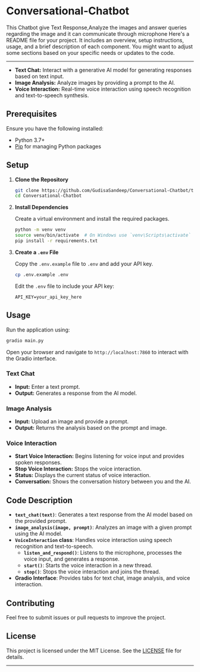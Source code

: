 # Conversational-Chatbot
This Chatbot give Text Response,Analyze the images and answer queries regarding the image and it can communicate through microphone
Here's a README file for your project. It includes an overview, setup instructions, usage, and a brief description of each component. You might want to adjust some sections based on your specific needs or updates to the code.

---



- **Text Chat:** Interact with a generative AI model for generating responses based on text input.
- **Image Analysis:** Analyze images by providing a prompt to the AI.
- **Voice Interaction:** Real-time voice interaction using speech recognition and text-to-speech synthesis.

## Prerequisites

Ensure you have the following installed:

- Python 3.7+
- [Pip](https://pip.pypa.io/en/stable/) for managing Python packages

## Setup

1. **Clone the Repository**

   ```bash
   git clone https://github.com/GudisaSandeep/Conversational-Chatbot/tree/main
   cd Conversational-Chatbot
   ```

2. **Install Dependencies**

   Create a virtual environment and install the required packages.

   ```bash
   python -m venv venv
   source venv/bin/activate  # On Windows use `venv\Scripts\activate`
   pip install -r requirements.txt
   ```

3. **Create a `.env` File**

   Copy the `.env.example` file to `.env` and add your API key.

   ```bash
   cp .env.example .env
   ```

   Edit the `.env` file to include your API key:

   ```env
   API_KEY=your_api_key_here
   ```

## Usage

Run the application using:

```bash
gradio main.py
```

Open your browser and navigate to `http://localhost:7860` to interact with the Gradio interface.

### Text Chat

- **Input:** Enter a text prompt.
- **Output:** Generates a response from the AI model.

### Image Analysis

- **Input:** Upload an image and provide a prompt.
- **Output:** Returns the analysis based on the prompt and image.

### Voice Interaction

- **Start Voice Interaction:** Begins listening for voice input and provides spoken responses.
- **Stop Voice Interaction:** Stops the voice interaction.
- **Status:** Displays the current status of voice interaction.
- **Conversation:** Shows the conversation history between you and the AI.

## Code Description

- **`text_chat(text)`**: Generates a text response from the AI model based on the provided prompt.
- **`image_analysis(image, prompt)`**: Analyzes an image with a given prompt using the AI model.
- **`VoiceInteraction` class**: Handles voice interaction using speech recognition and text-to-speech.
  - **`listen_and_respond()`**: Listens to the microphone, processes the voice input, and generates a response.
  - **`start()`**: Starts the voice interaction in a new thread.
  - **`stop()`**: Stops the voice interaction and joins the thread.
- **Gradio Interface**: Provides tabs for text chat, image analysis, and voice interaction.

## Contributing

Feel free to submit issues or pull requests to improve the project.

## License

This project is licensed under the MIT License. See the [LICENSE](LICENSE) file for details.

---

